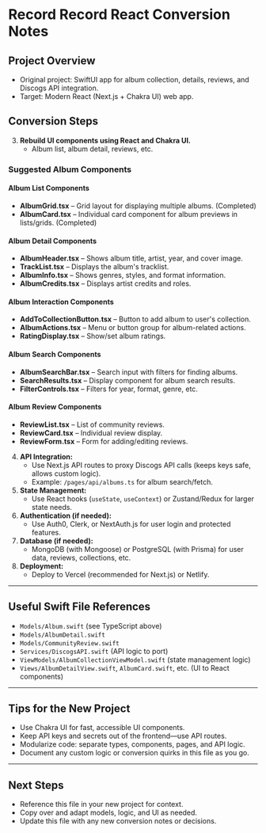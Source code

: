 # Record Record React Conversion Notes

## Project Overview

- Original project: SwiftUI app for album collection, details, reviews, and Discogs API integration.
- Target: Modern React (Next.js + Chakra UI) web app.

## Conversion Steps

3. **Rebuild UI components using React and Chakra UI.**
   - Album list, album detail, reviews, etc.

### Suggested Album Components

#### Album List Components

- **AlbumGrid.tsx** – Grid layout for displaying multiple albums. (Completed)
- **AlbumCard.tsx** – Individual card component for album previews in lists/grids. (Completed)

#### Album Detail Components

- **AlbumHeader.tsx** – Shows album title, artist, year, and cover image.
- **TrackList.tsx** – Displays the album's tracklist.
- **AlbumInfo.tsx** – Shows genres, styles, and format information.
- **AlbumCredits.tsx** – Displays artist credits and roles.

#### Album Interaction Components

- **AddToCollectionButton.tsx** – Button to add album to user's collection.
- **AlbumActions.tsx** – Menu or button group for album-related actions.
- **RatingDisplay.tsx** – Show/set album ratings.

#### Album Search Components

- **AlbumSearchBar.tsx** – Search input with filters for finding albums.
- **SearchResults.tsx** – Display component for album search results.
- **FilterControls.tsx** – Filters for year, format, genre, etc.

#### Album Review Components

- **ReviewList.tsx** – List of community reviews.
- **ReviewCard.tsx** – Individual review display.
- **ReviewForm.tsx** – Form for adding/editing reviews.

4. **API Integration:**
   - Use Next.js API routes to proxy Discogs API calls (keeps keys safe, allows custom logic).
   - Example: `/pages/api/albums.ts` for album search/fetch.
5. **State Management:**
   - Use React hooks (`useState`, `useContext`) or Zustand/Redux for larger state needs.
6. **Authentication (if needed):**
   - Use Auth0, Clerk, or NextAuth.js for user login and protected features.
7. **Database (if needed):**
   - MongoDB (with Mongoose) or PostgreSQL (with Prisma) for user data, reviews, collections, etc.
8. **Deployment:**
   - Deploy to Vercel (recommended for Next.js) or Netlify.

---

## Useful Swift File References

- `Models/Album.swift` (see TypeScript above)
- `Models/AlbumDetail.swift`
- `Models/CommunityReview.swift`
- `Services/DiscogsAPI.swift` (API logic to port)
- `ViewModels/AlbumCollectionViewModel.swift` (state management logic)
- `Views/AlbumDetailView.swift`, `AlbumCard.swift`, etc. (UI to React components)

---

## Tips for the New Project

- Use Chakra UI for fast, accessible UI components.
- Keep API keys and secrets out of the frontend—use API routes.
- Modularize code: separate types, components, pages, and API logic.
- Document any custom logic or conversion quirks in this file as you go.

---

## Next Steps

- Reference this file in your new project for context.
- Copy over and adapt models, logic, and UI as needed.
- Update this file with any new conversion notes or decisions.
